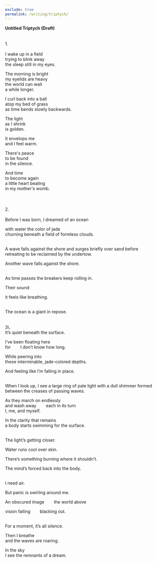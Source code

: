 ```yaml
---
exclude: true
permalink: /writing/triptych/
---
```

**Untitled Triptych (Draft)**  
<br/><br/>
1\.  
<br/>
I wake up in a field  
trying to blink away  
the sleep still in my eyes.  
  
The morning is bright  
my eyelids are heavy  
the world can wait  
a while longer.  
  
I curl back into a ball  
atop my bed of grass  
as time bends slowly backwards.  
  
The light  
as I shrink  
is golden.  
  
It envelops me  
and I feel warm.  
  
There's peace  
to be found  
in the silence.  
  
And time  
to become again  
a little heart beating  
in my mother's womb.  
<br/><br/><br/>
2\.  
<br/>
Before I was born, I dreamed of an ocean  
  
with water the color of jade  
churning beneath a field of formless clouds.  

<br/>
A wave falls against the shore  
and surges briefly over sand  
before retreating  
to be reclaimed by the undertow.  
  
Another wave falls against the shore.  

<br/>
As time passes  
the breakers keep rolling in.  
  
Their sound  
  
it feels like breathing.  

<br/>
The ocean is a giant in repose.  
<br/><br/><br/>
3\.  
<br/>
It’s quiet  
beneath the surface.  
  
I’ve been floating here  
for&nbsp; &nbsp; &nbsp; &nbsp; I don’t know how long.  
  
While peering into  
these interminable, jade-colored depths.  
  
And feeling like I’m falling in place.  

<br/>
When I look up, I see a large ring of pale light  
with a dull shimmer  
formed between the creases of passing waves.  
  
As they march on endlessly  
and wash away&nbsp; &nbsp; &nbsp; &nbsp; each in its turn  
I, me, and myself.  
  
In the clarity that remains  
a body starts swimming for the surface.  

<br/>
The light’s getting closer.  
  
Water runs cool over skin.  
  
There’s something burning where it shouldn’t.  
  
The mind’s forced back into the body.  

<br/>
I need air.  
  
But panic is swirling around me.  

An obscured image&nbsp; &nbsp; &nbsp; &nbsp; the world above  
  
vision failing&nbsp; &nbsp; &nbsp; &nbsp; blacking out.  

<br/>
For a moment, it’s all silence.  
  
Then I breathe  
and the waves are roaring.  
  
In the sky  
I see the remnants of a dream.  